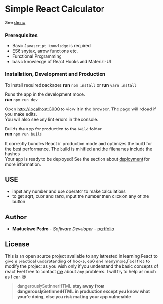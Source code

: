 # Simple React Calculator

See [demo](https://pedroview-markdown.netlify.app)

### Prerequisites

- Basic `Javascript knowledge` is required
- ES6 snytax, arrow functions etc.
- Functional Programming
- basic knowledge of React Hooks and Material-UI

### Installation, Development and Production

To install required packages
**run** `npm install` or **run** `yarn install`

Runs the app in the development mode.<br />
**run** `npm run dev`

Open [http://localhost:3000](http://localhost:3000) to view it in the browser.
The page will reload if you make edits.<br />
You will also see any lint errors in the console.

Builds the app for production to the `build` folder.<br />
**run** `npm run build`

It correctly bundles React in production mode and optimizes the build for the best performance.
The build is minified and the filenames include the hashes.<br />
Your app is ready to be deployed!
See the section about [deployment](https://facebook.github.io/create-react-app/docs/deployment) for more information.

## USE

- input any number and use operator to make calculations
- to get sqrt, cubr and rand, input the number then click on any of the button

## Author

- **Maduekwe Pedro** - _Software Developer_ - [portfolio](https://pedrojr.netlify.app)

## License

This is an open source project available to any intrested in learning React to give a practical understanding of hooks, es6 and manymore,Feel free to modify the project as you wish only if you understand the basic concepts of react
Feel free to contact [me](https://pedrojr.netlify.app) about any problems. I will try to help as much as I can 😉

> dangerouslySetInnerHTML
> **stay away from dangerouslySetInnerHTML in production except you know what your'e doing, else you risk making your app vulnerable**
